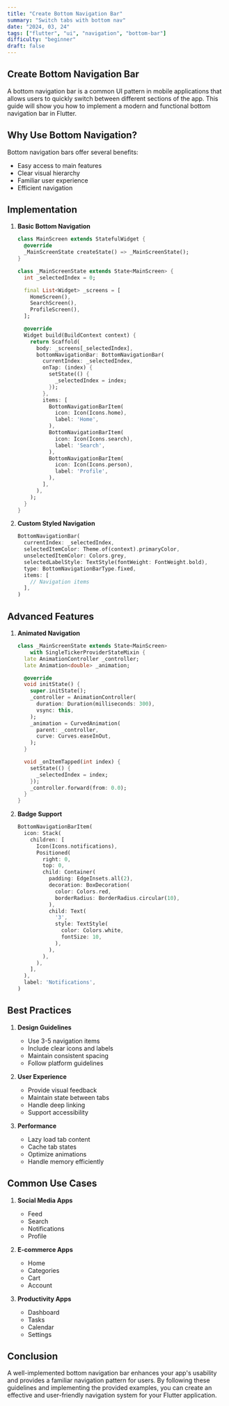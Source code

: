 ```yaml
---
title: "Create Bottom Navigation Bar"
summary: "Switch tabs with bottom nav"
date: "2024, 03, 24"
tags: ["flutter", "ui", "navigation", "bottom-bar"]
difficulty: "beginner"
draft: false
---
```


## Create Bottom Navigation Bar

A bottom navigation bar is a common UI pattern in mobile applications that allows users to quickly switch between different sections of the app. This guide will show you how to implement a modern and functional bottom navigation bar in Flutter.

## Why Use Bottom Navigation?

Bottom navigation bars offer several benefits:

- Easy access to main features
- Clear visual hierarchy
- Familiar user experience
- Efficient navigation

## Implementation

1. **Basic Bottom Navigation**

   ```dart
   class MainScreen extends StatefulWidget {
     @override
     _MainScreenState createState() => _MainScreenState();
   }

   class _MainScreenState extends State<MainScreen> {
     int _selectedIndex = 0;

     final List<Widget> _screens = [
       HomeScreen(),
       SearchScreen(),
       ProfileScreen(),
     ];

     @override
     Widget build(BuildContext context) {
       return Scaffold(
         body: _screens[_selectedIndex],
         bottomNavigationBar: BottomNavigationBar(
           currentIndex: _selectedIndex,
           onTap: (index) {
             setState(() {
               _selectedIndex = index;
             });
           },
           items: [
             BottomNavigationBarItem(
               icon: Icon(Icons.home),
               label: 'Home',
             ),
             BottomNavigationBarItem(
               icon: Icon(Icons.search),
               label: 'Search',
             ),
             BottomNavigationBarItem(
               icon: Icon(Icons.person),
               label: 'Profile',
             ),
           ],
         ),
       );
     }
   }
   ```

2. **Custom Styled Navigation**
   ```dart
   BottomNavigationBar(
     currentIndex: _selectedIndex,
     selectedItemColor: Theme.of(context).primaryColor,
     unselectedItemColor: Colors.grey,
     selectedLabelStyle: TextStyle(fontWeight: FontWeight.bold),
     type: BottomNavigationBarType.fixed,
     items: [
       // Navigation items
     ],
   )
   ```

## Advanced Features

1. **Animated Navigation**

   ```dart
   class _MainScreenState extends State<MainScreen>
       with SingleTickerProviderStateMixin {
     late AnimationController _controller;
     late Animation<double> _animation;

     @override
     void initState() {
       super.initState();
       _controller = AnimationController(
         duration: Duration(milliseconds: 300),
         vsync: this,
       );
       _animation = CurvedAnimation(
         parent: _controller,
         curve: Curves.easeInOut,
       );
     }

     void _onItemTapped(int index) {
       setState(() {
         _selectedIndex = index;
       });
       _controller.forward(from: 0.0);
     }
   }
   ```

2. **Badge Support**
   ```dart
   BottomNavigationBarItem(
     icon: Stack(
       children: [
         Icon(Icons.notifications),
         Positioned(
           right: 0,
           top: 0,
           child: Container(
             padding: EdgeInsets.all(2),
             decoration: BoxDecoration(
               color: Colors.red,
               borderRadius: BorderRadius.circular(10),
             ),
             child: Text(
               '3',
               style: TextStyle(
                 color: Colors.white,
                 fontSize: 10,
               ),
             ),
           ),
         ),
       ],
     ),
     label: 'Notifications',
   )
   ```

## Best Practices

1. **Design Guidelines**

   - Use 3-5 navigation items
   - Include clear icons and labels
   - Maintain consistent spacing
   - Follow platform guidelines

2. **User Experience**

   - Provide visual feedback
   - Maintain state between tabs
   - Handle deep linking
   - Support accessibility

3. **Performance**
   - Lazy load tab content
   - Cache tab states
   - Optimize animations
   - Handle memory efficiently

## Common Use Cases

1. **Social Media Apps**

   - Feed
   - Search
   - Notifications
   - Profile

2. **E-commerce Apps**

   - Home
   - Categories
   - Cart
   - Account

3. **Productivity Apps**
   - Dashboard
   - Tasks
   - Calendar
   - Settings

## Conclusion

A well-implemented bottom navigation bar enhances your app's usability and provides a familiar navigation pattern for users. By following these guidelines and implementing the provided examples, you can create an effective and user-friendly navigation system for your Flutter application.
